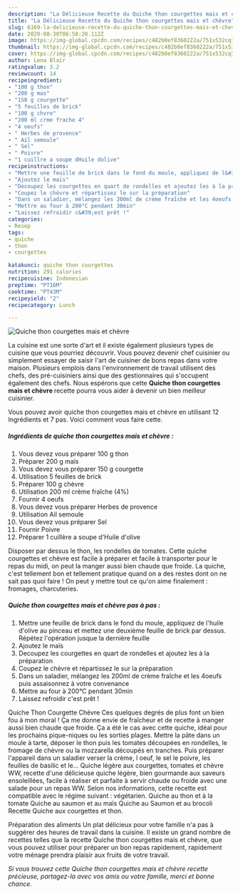 ```yaml
---
description: "La Délicieuse Recette du Quiche thon courgettes mais et chèvre"
title: "La Délicieuse Recette du Quiche thon courgettes mais et chèvre"
slug: 6169-la-delicieuse-recette-du-quiche-thon-courgettes-mais-et-chevre
date: 2020-08-30T06:58:20.112Z
image: https://img-global.cpcdn.com/recipes/c482b0ef8360222a/751x532cq70/quiche-thon-courgettes-mais-et-chevre-photo-principale-de-la-recette.jpg
thumbnail: https://img-global.cpcdn.com/recipes/c482b0ef8360222a/751x532cq70/quiche-thon-courgettes-mais-et-chevre-photo-principale-de-la-recette.jpg
cover: https://img-global.cpcdn.com/recipes/c482b0ef8360222a/751x532cq70/quiche-thon-courgettes-mais-et-chevre-photo-principale-de-la-recette.jpg
author: Lena Blair
ratingvalue: 3.2
reviewcount: 14
recipeingredient:
- "100 g thon"
- "200 g mas"
- "150 g courgette"
- "5 feuilles de brick"
- "100 g chvre"
- "200 ml crme frache 4"
- "4 oeufs"
- " Herbes de provence"
- " Ail semoule"
- " Sel"
- " Poivre"
- "1 cuillre a soupe dHuile dolive"
recipeinstructions:
- "Mettre une feuille de brick dans le fond du moule, appliquez de l&#39;huile d&#39;olive au pinceau et mettez une deuxième feuille de brick par dessus. Répétez l&#39;opération jusque la dernière feuille"
- "Ajoutez le maïs"
- "Decoupez les courgettes en quart de rondelles et ajoutez les à la préparation"
- "Coupez le chèvre et répartissez le sur la préparation"
- "Dans un saladier, mélangez les 200ml de crème fraîche et les 4oeufs puis assaisonnez à votre convenance"
- "Mettre au four à 200°C pendant 30min"
- "Laissez refroidir c&#39;est prêt !"
categories:
- Resep
tags:
- quiche
- thon
- courgettes

katakunci: quiche thon courgettes 
nutrition: 291 calories
recipecuisine: Indonesian
preptime: "PT16M"
cooktime: "PT43M"
recipeyield: "2"
recipecategory: Lunch

---
```



![Quiche thon courgettes mais et chèvre](https://img-global.cpcdn.com/recipes/c482b0ef8360222a/751x532cq70/quiche-thon-courgettes-mais-et-chevre-photo-principale-de-la-recette.jpg)

La cuisine est une sorte d'art et il existe également plusieurs types de cuisine que vous pourriez découvrir. Vous pouvez devenir chef cuisinier ou simplement essayer de saisir l'art de cuisiner de bons repas dans votre maison. Plusieurs emplois dans l'environnement de travail utilisent des chefs, des pré-cuisiniers ainsi que des gestionnaires qui s'occupent également des chefs. Nous espérons que cette <strong> Quiche thon courgettes mais et chèvre </strong> recette pourra vous aider à devenir un bien meilleur cuisinier.

<!--inarticleads1-->

Vous pouvez avoir quiche thon courgettes mais et chèvre en utilisant 12 Ingrédients et 7 pas. Voici comment vous faire cette.

##### Ingrédients de quiche thon courgettes mais et chèvre :

1. Vous devez vous préparer 100 g thon
1. Préparer 200 g maïs
1. Vous devez vous préparer 150 g courgette
1. Utilisation 5 feuilles de brick
1. Préparer 100 g chèvre
1. Utilisation 200 ml crème fraîche (4%)
1. Fournir 4 oeufs
1. Vous devez vous préparer  Herbes de provence
1. Utilisation  Ail semoule
1. Vous devez vous préparer  Sel
1. Fournir  Poivre
1. Préparer 1 cuillère a soupe d&#39;Huile d&#39;olive


Disposer par dessus le thon, les rondelles de tomates. Cette quiche courgettes et chèvre est facile à préparer et facile à transporter pour le repas du midi, on peut la manger aussi bien chaude que froide. La quiche, c&#39;est tellement bon et tellement pratique quand on a des restes dont on ne sait pas quoi faire ! On peut y mettre tout ce qu&#39;on aime finalement : fromages, charcuteries. 

<!--inarticleads2-->

##### Quiche thon courgettes mais et chèvre pas à pas :

1. Mettre une feuille de brick dans le fond du moule, appliquez de l&#39;huile d&#39;olive au pinceau et mettez une deuxième feuille de brick par dessus. Répétez l&#39;opération jusque la dernière feuille
1. Ajoutez le maïs
1. Decoupez les courgettes en quart de rondelles et ajoutez les à la préparation
1. Coupez le chèvre et répartissez le sur la préparation
1. Dans un saladier, mélangez les 200ml de crème fraîche et les 4oeufs puis assaisonnez à votre convenance
1. Mettre au four à 200°C pendant 30min
1. Laissez refroidir c&#39;est prêt !


Quiche Thon Courgette Chèvre Ces quelques degrés de plus font un bien fou à mon moral ! Ça me donne envie de fraîcheur et de recette à manger aussi bien chaude que froide. Ça a été le cas avec cette quiche, idéal pour les prochains pique-niques ou les sorties plages. Mettre la pâte dans un moule à tarte, déposer le thon puis les tomates découpées en rondelles, le fromage de chèvre ou la mozzarella découpés en tranches. Puis préparer l&#39;appareil dans un saladier verser la crème, l oeuf, le sel le poivre, les feuilles de basilic et le… Quiche légère aux courgettes, tomates et chèvre WW, recette d&#39;une délicieuse quiche légère, bien gourmande aux saveurs ensoleillées, facile à réaliser et parfaite à servir chaude ou froide avec une salade pour un repas WW. Selon nos informations, cette recette est compatible avec le régime suivant : végétarien. Quiche au thon et à la tomate Quiche au saumon et au maïs Quiche au Saumon et au brocoli Recette Quiche aux courgettes et thon. 

<!--inarticleads1-->

<p>
Préparation des aliments Un plat délicieux pour votre famille n'a pas à suggérer des heures de travail dans la cuisine. Il existe un grand nombre de recettes telles que la recette Quiche thon courgettes mais et chèvre, que vous pouvez utiliser pour préparer un bon repas rapidement, rapidement votre ménage prendra plaisir aux fruits de votre travail.
</p>

<p>
<i>Si vous trouvez cette Quiche thon courgettes mais et chèvre recette précieuse, partagez-la avec vos amis ou votre famille, merci et bonne chance.</i>
</p>
